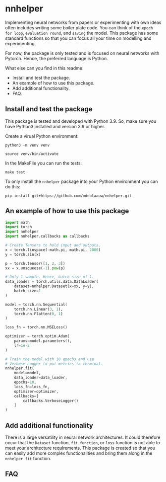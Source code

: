 # nnhelper
Implementing neural networks from papers or experimenting with own ideas often includes writing some boiler plate code. You can think of the `epoch for loop`, `evaluation round`, and `saving` the model. This package has some standard functions so that you can focus all your time on modelling and experimenting.

For now, the package is only tested and is focused on neural networks with Pytorch. Hence, the preferred language is Python.

What else can you find in this readme:

* Install and test the package.
* An example of how to use this package.
* Add additional functionality.
* FAQ.

## Install and test the package
This package is tested and developed with Python 3.9. So, make sure you have Python3 installed and version 3.9 or higher.

Create a virual Python environment:

`python3 -m venv venv`

`source venv/bin/activate`

In the MakeFile you can run the tests:

`make test`

To only install the `nnhelper` package into your Python environment you can do this:

`pip install git+https://github.com/mdeblaauw/nnhelper.git`

## An example of how to use this package

```python
import math
import torch
import nnhelper
import nnhelper.callbacks as callbacks

# Create Tensors to hold input and outputs.
x = torch.linspace(-math.pi, math.pi, 2000)
y = torch.sin(x)

p = torch.tensor([1, 2, 3])
xx = x.unsqueeze(-1).pow(p)

# Only 1 sample. Hence, batch size of 1.
data_loader = torch.utils.data.DataLoader(
    dataset=nnhelper.Dataset(x=xx, y=y),
    batch_size=1
)

model = torch.nn.Sequential(
    torch.nn.Linear(3, 1),
    torch.nn.Flatten(0, 1)
)

loss_fn = torch.nn.MSELoss()

optimizer = torch.optim.Adam(
    params=model.parameters(),
    lr=1e-2
)

# Train the model with 10 epochs and use
# Verbose Logger to put metrics to terminal.
nnhelper.fit(
    model=model,
    data_loader=data_loader,
    epochs=10,
    loss_fn=loss_fn,
    optimizer=optimizer,
    callbacks=[
        callbacks.VerboseLogger()
    ]
)
```

## Add additional functionality
There is a large versatility in neural network architectures. It could therefore occur that the `Dataset` function, `fit function`, or `loss` function is not able to meet your architecture requirements. This package is created so that you can easily add more complex functionalities and bring them along in the `nnhelper.fit` function.

## FAQ